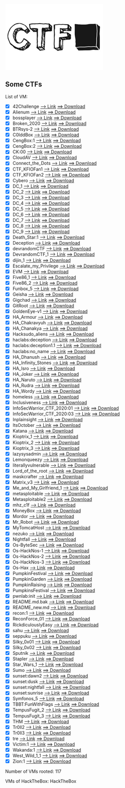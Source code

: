 ![github-large](ctf.jpg)

## Some CTFs
List of VM:
- [x] 42Challenge  [--> Link](https://github.com/ArtPes/CTF/tree/master/42Challenge)  [==> Download](#)
- [x] Alienum  [--> Link](https://github.com/ArtPes/CTF/tree/master/Alienum)  [==> Download](#)
- [x] bossplayer  [--> Link](https://github.com/ArtPes/CTF/tree/master/bossplayer)  [==> Download](#)
- [x] Broken_2020  [--> Link](https://github.com/ArtPes/CTF/tree/master/Broken_2020)  [==> Download](#)
- [x] BTRsys-2  [--> Link](https://github.com/ArtPes/CTF/tree/master/BTRsys-2)  [==> Download](#)
- [x] C0lddBox  [--> Link](https://github.com/ArtPes/CTF/tree/master/C0lddBox)  [==> Download](#)
- [x] CengBox:1  [--> Link](https://github.com/ArtPes/CTF/tree/master/CengBox:1)  [==> Download](#)
- [x] CengBox:2  [--> Link](https://github.com/ArtPes/CTF/tree/master/CengBox:2)  [==> Download](#)
- [x] CK:00  [--> Link](https://github.com/ArtPes/CTF/tree/master/CK:00)  [==> Download](#)
- [x] CloudAV  [--> Link](https://github.com/ArtPes/CTF/tree/master/CloudAV)  [==> Download](#)
- [x] Connect_the_Dots  [--> Link](https://github.com/ArtPes/CTF/tree/master/Connect_the_Dots)  [==> Download](#)
- [x] CTF_KFIOFan1  [--> Link](https://github.com/ArtPes/CTF/tree/master/CTF_KFIOFan1)  [==> Download](#)
- [x] CTF_KFIOFan2  [--> Link](https://github.com/ArtPes/CTF/tree/master/CTF_KFIOFan2)  [==> Download](#)
- [x] Cybero  [--> Link](https://github.com/ArtPes/CTF/tree/master/Cybero)  [==> Download](#)
- [x] DC_1  [--> Link](https://github.com/ArtPes/CTF/tree/master/DC_1)  [==> Download](#)
- [x] DC_2  [--> Link](https://github.com/ArtPes/CTF/tree/master/DC_2)  [==> Download](#)
- [x] DC_3  [--> Link](https://github.com/ArtPes/CTF/tree/master/DC_3)  [==> Download](#)
- [x] DC_4  [--> Link](https://github.com/ArtPes/CTF/tree/master/DC_4)  [==> Download](#)
- [x] DC_5  [--> Link](https://github.com/ArtPes/CTF/tree/master/DC_5)  [==> Download](#)
- [x] DC_6  [--> Link](https://github.com/ArtPes/CTF/tree/master/DC_6)  [==> Download](#)
- [x] DC_7  [--> Link](https://github.com/ArtPes/CTF/tree/master/DC_7)  [==> Download](#)
- [x] DC_8  [--> Link](https://github.com/ArtPes/CTF/tree/master/DC_8)  [==> Download](#)
- [x] DC_9  [--> Link](https://github.com/ArtPes/CTF/tree/master/DC_9)  [==> Download](#)
- [x] Death_Star:1  [--> Link](https://github.com/ArtPes/CTF/tree/master/Death_Star:1)  [==> Download](#)
- [x] Deception  [--> Link](https://github.com/ArtPes/CTF/tree/master/Deception)  [==> Download](#)
- [x] devrandomCTF  [--> Link](https://github.com/ArtPes/CTF/tree/master/devrandomCTF)  [==> Download](#)
- [x] DevrandomCTF_1  [--> Link](https://github.com/ArtPes/CTF/tree/master/DevrandomCTF_1)  [==> Download](#)
- [x] dijin_1  [--> Link](https://github.com/ArtPes/CTF/tree/master/dijin_1)  [==> Download](#)
- [x] Escalate_my_Privilege  [--> Link](https://github.com/ArtPes/CTF/tree/master/Escalate_my_Privilege)  [==> Download](#)
- [x] EVM  [--> Link](https://github.com/ArtPes/CTF/tree/master/EVM)  [==> Download](#)
- [x] Five86_1  [--> Link](https://github.com/ArtPes/CTF/tree/master/Five86_1)  [==> Download](#)
- [x] Five86_2  [--> Link](https://github.com/ArtPes/CTF/tree/master/Five86_2)  [==> Download](#)
- [x] Funbox_5  [--> Link](https://github.com/ArtPes/CTF/tree/master/Funbox_5)  [==> Download](#)
- [x] Geisha  [--> Link](https://github.com/ArtPes/CTF/tree/master/Geisha)  [==> Download](#)
- [x] Gigchad  [--> Link](https://github.com/ArtPes/CTF/tree/master/Gigchad)  [==> Download](#)
- [x] GitRoot  [--> Link](https://github.com/ArtPes/CTF/tree/master/GitRoot)  [==> Download](#)
- [x] GoldenEye-v1  [--> Link](https://github.com/ArtPes/CTF/tree/master/GoldenEye-v1)  [==> Download](#)
- [x] HA_Armour  [--> Link](https://github.com/ArtPes/CTF/tree/master/HA_Armour)  [==> Download](#)
- [x] HA_Chakravyuh  [--> Link](https://github.com/ArtPes/CTF/tree/master/HA_Chakravyuh)  [==> Download](#)
- [x] HA_Chanakya  [--> Link](https://github.com/ArtPes/CTF/tree/master/HA_Chanakya)  [==> Download](#)
- [x] Hacksudo_aliens  [--> Link](https://github.com/ArtPes/CTF/tree/master/Hacksudo_aliens)  [==> Download](#)
- [x] haclabs:deception  [--> Link](https://github.com/ArtPes/CTF/tree/master/haclabs:deception)  [==> Download](#)
- [x] haclabs:deception1.1  [--> Link](https://github.com/ArtPes/CTF/tree/master/haclabs:deception1.1)  [==> Download](#)
- [x] haclabs:no_name  [--> Link](https://github.com/ArtPes/CTF/tree/master/haclabs:no_name)  [==> Download](#)
- [x] HA_Dhanush  [--> Link](https://github.com/ArtPes/CTF/tree/master/HA_Dhanush)  [==> Download](#)
- [x] HA_Infinity_Stones  [--> Link](https://github.com/ArtPes/CTF/tree/master/HA_Infinity_Stones)  [==> Download](#)
- [x] HA_Isro  [--> Link](https://github.com/ArtPes/CTF/tree/master/HA_Isro)  [==> Download](#)
- [x] HA_Joker  [--> Link](https://github.com/ArtPes/CTF/tree/master/HA_Joker)  [==> Download](#)
- [x] HA_Naruto  [--> Link](https://github.com/ArtPes/CTF/tree/master/HA_Naruto)  [==> Download](#)
- [x] HA_Rudra  [--> Link](https://github.com/ArtPes/CTF/tree/master/HA_Rudra)  [==> Download](#)
- [x] HA_Wordy  [--> Link](https://github.com/ArtPes/CTF/tree/master/HA_Wordy)  [==> Download](#)
- [x] homeless  [--> Link](https://github.com/ArtPes/CTF/tree/master/homeless)  [==> Download](#)
- [x] Inclusiveness  [--> Link](https://github.com/ArtPes/CTF/tree/master/Inclusiveness)  [==> Download](#)
- [x] InfoSecWarrior_CTF_2020:01  [--> Link](https://github.com/ArtPes/CTF/tree/master/InfoSecWarrior_CTF_2020:01)  [==> Download](#)
- [x] InfoSecWarrior_CTF_2020:03  [--> Link](https://github.com/ArtPes/CTF/tree/master/InfoSecWarrior_CTF_2020:03)  [==> Download](#)
- [x] Inplainsight  [--> Link](https://github.com/ArtPes/CTF/tree/master/Inplainsight)  [==> Download](#)
- [x] ItsOctober  [--> Link](https://github.com/ArtPes/CTF/tree/master/ItsOctober)  [==> Download](#)
- [x] Katana  [--> Link](https://github.com/ArtPes/CTF/tree/master/Katana)  [==> Download](#)
- [x] Kioptrix_1  [--> Link](https://github.com/ArtPes/CTF/tree/master/Kioptrix_1)  [==> Download](#)
- [x] Kioptrix_2  [--> Link](https://github.com/ArtPes/CTF/tree/master/Kioptrix_2)  [==> Download](#)
- [x] Kioptrix_3  [--> Link](https://github.com/ArtPes/CTF/tree/master/Kioptrix_3)  [==> Download](#)
- [x] lazysysadmin  [--> Link](https://github.com/ArtPes/CTF/tree/master/lazysysadmin)  [==> Download](#)
- [x] Lemonqueezy  [--> Link](https://github.com/ArtPes/CTF/tree/master/Lemonqueezy)  [==> Download](#)
- [x] literallyvulnerable  [--> Link](https://github.com/ArtPes/CTF/tree/master/literallyvulnerable)  [==> Download](#)
- [x] Lord_of_the_root  [--> Link](https://github.com/ArtPes/CTF/tree/master/Lord_of_the_root)  [==> Download](#)
- [x] maskcrafter  [--> Link](https://github.com/ArtPes/CTF/tree/master/maskcrafter)  [==> Download](#)
- [x] Matrix_v3  [--> Link](https://github.com/ArtPes/CTF/tree/master/Matrix_v3)  [==> Download](#)
- [x] Me_and_My_Girlfriend_1  [--> Link](https://github.com/ArtPes/CTF/tree/master/Me_and_My_Girlfriend_1)  [==> Download](#)
- [x] metasploitable  [--> Link](https://github.com/ArtPes/CTF/tree/master/metasploitable)  [==> Download](#)
- [x] Metasploitable2  [--> Link](https://github.com/ArtPes/CTF/tree/master/Metasploitable2)  [==> Download](#)
- [x] mhz_c1f  [--> Link](https://github.com/ArtPes/CTF/tree/master/mhz_c1f)  [==> Download](#)
- [x] MoneyBox  [--> Link](https://github.com/ArtPes/CTF/tree/master/MoneyBox)  [==> Download](#)
- [x] Mordor  [--> Link](https://github.com/ArtPes/CTF/tree/master/Mordor)  [==> Download](#)
- [x] Mr_Robot  [--> Link](https://github.com/ArtPes/CTF/tree/master/Mr_Robot)  [==> Download](#)
- [x] MyTomcatHost  [--> Link](https://github.com/ArtPes/CTF/tree/master/MyTomcatHost)  [==> Download](#)
- [x] nezuko  [--> Link](https://github.com/ArtPes/CTF/tree/master/nezuko)  [==> Download](#)
- [x] Nightfall  [--> Link](https://github.com/ArtPes/CTF/tree/master/Nightfall)  [==> Download](#)
- [x] Os-ByteSec  [--> Link](https://github.com/ArtPes/CTF/tree/master/Os-ByteSec)  [==> Download](#)
- [x] Os-HackNos-1  [--> Link](https://github.com/ArtPes/CTF/tree/master/Os-HackNos-1)  [==> Download](#)
- [x] Os-HackNos-2  [--> Link](https://github.com/ArtPes/CTF/tree/master/Os-HackNos-2)  [==> Download](#)
- [x] Os-HackNos-3  [--> Link](https://github.com/ArtPes/CTF/tree/master/Os-HackNos-3)  [==> Download](#)
- [x] Os-Hax  [--> Link](https://github.com/ArtPes/CTF/tree/master/Os-Hax)  [==> Download](#)
- [x] PumpkinFestival  [--> Link](https://github.com/ArtPes/CTF/tree/master/PumpkinFestival)  [==> Download](#)
- [x] PumpkinGarden  [--> Link](https://github.com/ArtPes/CTF/tree/master/PumpkinGarden)  [==> Download](#)
- [x] PumpkinRaising  [--> Link](https://github.com/ArtPes/CTF/tree/master/PumpkinRaising)  [==> Download](#)
- [x] PumpkinsFestival  [--> Link](https://github.com/ArtPes/CTF/tree/master/PumpkinsFestival)  [==> Download](#)
- [x] pwnlab:init  [--> Link](https://github.com/ArtPes/CTF/tree/master/pwnlab:init)  [==> Download](#)
- [x] README.md.bak  [--> Link](https://github.com/ArtPes/CTF/tree/master/README.md.bak)  [==> Download](#)
- [x] README_new.md  [--> Link](https://github.com/ArtPes/CTF/tree/master/README_new.md)  [==> Download](#)
- [x] recon:1  [--> Link](https://github.com/ArtPes/CTF/tree/master/recon:1)  [==> Download](#)
- [x] ReconForce_01  [--> Link](https://github.com/ArtPes/CTF/tree/master/ReconForce_01)  [==> Download](#)
- [x] RickdiculouslyEasy  [--> Link](https://github.com/ArtPes/CTF/tree/master/RickdiculouslyEasy)  [==> Download](#)
- [x] sahu  [--> Link](https://github.com/ArtPes/CTF/tree/master/sahu)  [==> Download](#)
- [x] seppuku  [--> Link](https://github.com/ArtPes/CTF/tree/master/seppuku)  [==> Download](#)
- [x] Silky_0x01  [--> Link](https://github.com/ArtPes/CTF/tree/master/Silky_0x01)  [==> Download](#)
- [x] Silky_0x02  [--> Link](https://github.com/ArtPes/CTF/tree/master/Silky_0x02)  [==> Download](#)
- [x] Sputnik  [--> Link](https://github.com/ArtPes/CTF/tree/master/Sputnik)  [==> Download](#)
- [x] Stapler  [--> Link](https://github.com/ArtPes/CTF/tree/master/Stapler)  [==> Download](#)
- [x] Star_Wars_1  [--> Link](https://github.com/ArtPes/CTF/tree/master/Star_Wars_1)  [==> Download](#)
- [x] Sumo  [--> Link](https://github.com/ArtPes/CTF/tree/master/Sumo)  [==> Download](#)
- [x] sunset:dawn2  [--> Link](https://github.com/ArtPes/CTF/tree/master/sunset:dawn2)  [==> Download](#)
- [x] sunset:dusk  [--> Link](https://github.com/ArtPes/CTF/tree/master/sunset:dusk)  [==> Download](#)
- [x] sunset:nightfall  [--> Link](https://github.com/ArtPes/CTF/tree/master/sunset:nightfall)  [==> Download](#)
- [x] sunset:sunrise  [--> Link](https://github.com/ArtPes/CTF/tree/master/sunset:sunrise)  [==> Download](#)
- [x] Symfonos_5  [--> Link](https://github.com/ArtPes/CTF/tree/master/Symfonos_5)  [==> Download](#)
- [x] TBBT:FunWithFlags  [--> Link](https://github.com/ArtPes/CTF/tree/master/TBBT:FunWithFlags)  [==> Download](#)
- [x] TempusFugit_2  [--> Link](https://github.com/ArtPes/CTF/tree/master/TempusFugit_2)  [==> Download](#)
- [x] TempusFugit_3  [--> Link](https://github.com/ArtPes/CTF/tree/master/TempusFugit_3)  [==> Download](#)
- [x] THM  [--> Link](https://github.com/ArtPes/CTF/tree/master/THM)  [==> Download](#)
- [x] Tr0ll2  [--> Link](https://github.com/ArtPes/CTF/tree/master/Tr0ll2)  [==> Download](#)
- [x] Tr0ll3  [--> Link](https://github.com/ArtPes/CTF/tree/master/Tr0ll3)  [==> Download](#)
- [x] tre  [--> Link](https://github.com/ArtPes/CTF/tree/master/tre)  [==> Download](#)
- [x] Victim:1  [--> Link](https://github.com/ArtPes/CTF/tree/master/Victim:1)  [==> Download](#)
- [x] Wakanda:1  [--> Link](https://github.com/ArtPes/CTF/tree/master/Wakanda:1)  [==> Download](#)
- [x] West_Wild_1_1  [--> Link](https://github.com/ArtPes/CTF/tree/master/West_Wild_1_1)  [==> Download](#)
- [x] Zion:1  [--> Link](https://github.com/ArtPes/CTF/tree/master/Zion:1)  [==> Download](#)

Number of VMs rooted: 117

VMs of HackTheBox: HackTheBox